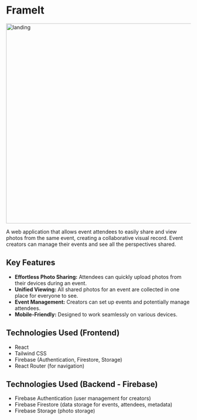 # FrameIt

<img width="544" alt="landing" src="https://github.com/user-attachments/assets/6438e359-384f-42bf-889f-873c2540dc88" />

A web application that allows event attendees to easily share and view photos from the same event, creating a collaborative visual record. Event creators can manage their events and see all the perspectives shared.

## Key Features

* **Effortless Photo Sharing:** Attendees can quickly upload photos from their devices during an event.
* **Unified Viewing:** All shared photos for an event are collected in one place for everyone to see.
* **Event Management:** Creators can set up events and potentially manage attendees.
* **Mobile-Friendly:** Designed to work seamlessly on various devices.

## Technologies Used (Frontend)

* React
* Tailwind CSS
* Firebase (Authentication, Firestore, Storage)
* React Router (for navigation)

## Technologies Used (Backend - Firebase)

* Firebase Authentication (user management for creators)
* Firebase Firestore (data storage for events, attendees, metadata)
* Firebase Storage (photo storage)
